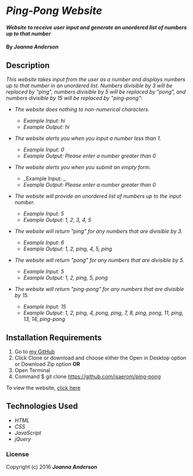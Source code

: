 # _Ping-Pong Website_

#### _Website to receive user input and generate an unordered list of numbers up to that number_

#### By _**Joanna Anderson**_

## Description

_This website takes input from the user as a number and displays numbers up to that number in an unordered list. Numbers divisible by 3 will be replaced by "ping", numbers divisible by 5 will be replaced by "pong", and numbers divisible by 15 will be replaced by "ping-pong":_

* _The website does nothing to non-numerical characters._
  * _Example Input: hi_
  * _Example Output: hi_

* _The website alerts you when you input a number less than 1._
  * _Example Input: 0_
  * _Example Output: Please enter a number greater than 0_

* _The website alerts you when you submit an empty form._
  * _Example Input: _
  * _Example Output: Please enter a number greater than 0_

* _The website will provide an unordered list of numbers up to the input number._
  * _Example Input: 5_
  * _Example Output: 1, 2, 3, 4, 5_

* _The website will return "ping" for any numbers that are divisible by 3._
  * _Example Input: 6_
  * _Example Output: 1, 2, ping, 4, 5, ping_

* _The website will return "pong" for any numbers that are divisible by 5._
  * _Example Input: 5_
  * _Example Output: 1, 2, ping, 5, pong_

* _The website will return "ping-pong" for any numbers that are divisible by 15._
  * _Example Input: 15_
  * _Example Output: 1, 2, ping, 4, pong, ping, 7, 8, ping, pong, 11, ping, 13, 14, ping-pong_

## Installation Requirements

1. Go to [my GitHub](https://github.com/jsaerom/ping-pong)
2. Click Clone or download and choose either the Open in Desktop option or Download Zip option
**OR**
1. Open Terminal
2. Command $ git clone https://github.com/jsaerom/ping-pong

To view the website, [click here](https://jsaerom.github.io/ping-pong/)

## Technologies Used

* _HTML_
* _CSS_
* _JavaScript_
* _jQuery_

### License

Copyright (c) 2016 **_Joanna Anderson_**
